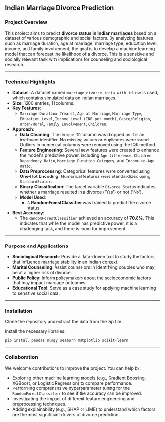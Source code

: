 ## Indian Marriage Divorce Prediction

### Project Overview

This project aims to predict **divorce status in Indian marriages** based on a dataset of various demographic and social factors. By analyzing features such as marriage duration, age at marriage, marriage type, education level, income, and family involvement, the goal is to develop a machine learning model that can forecast the likelihood of a divorce. This is a sensitive and socially relevant task with implications for counseling and sociological research.

-----

### Technical Highlights

  * **Dataset**: A dataset named `marriage_divorce_india_with_id.csv` is used, which contains simulated data on Indian marriages.
  * **Size**: 1200 entries, 11 columns.
  * **Key Features**:
      * `Marriage Duration (Years)`, `Age at Marriage`, `Marriage Type`, `Education Level`, `Income Level (INR per month)`, `Caste/Religion`, `Urban/Rural`, `Family Involvement`, `Children`.
  * **Approach**:
      * **Data Cleaning**: The `Unique ID` column was dropped as it is an irrelevant identifier. No missing values or duplicates were found. Outliers in numerical columns were removed using the IQR method.
      * **Feature Engineering**: Several new features were created to enhance the model's predictive power, including `Age Difference`, `Children Dependency Ratio`, `Marriage Duration Category`, and `Income-to-Age Ratio`.
      * **Data Preprocessing**: Categorical features were converted using **One-Hot Encoding**. Numerical features were standardized using `StandardScaler`.
      * **Binary Classification**: The target variable `Divorce Status` indicates whether a marriage resulted in a divorce ('Yes') or not ('No').
      * **Model Used**:
          * A **RandomForestClassifier** was trained to predict the divorce status.
  * **Best Accuracy**:
      * The `RandomForestClassifier` achieved an accuracy of **70.8%**. This indicates that while the model has predictive power, it is a challenging task, and there is room for improvement.

-----

### Purpose and Applications

  * **Sociological Research**: Provide a data-driven tool to study the factors that influence marriage stability in an Indian context.
  * **Marital Counseling**: Assist counselors in identifying couples who may be at a higher risk of divorce.
  * **Public Policy**: Inform policymakers about the socioeconomic factors that may impact marriage outcomes.
  * **Educational Tool**: Serve as a case study for applying machine learning to sensitive social data.

-----

### Installation

Clone the repository and extract the data from the zip file.

Install the necessary libraries:

```bash
pip install pandas numpy seaborn matplotlib scikit-learn
```

-----

### Collaboration

We welcome contributions to improve the project. You can help by:

  * Exploring other machine learning models (e.g., Gradient Boosting, XGBoost, or Logistic Regression) to compare performance.
  * Performing comprehensive hyperparameter tuning for the `RandomForestClassifier` to see if the accuracy can be improved.
  * Investigating the impact of different feature engineering and preprocessing techniques.
  * Adding explainability (e.g., SHAP or LIME) to understand which factors are the most significant drivers of divorce prediction.
